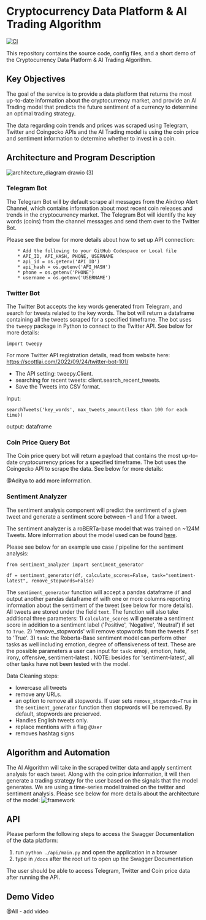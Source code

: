 # Cryptocurrency Data Platform & AI Trading Algorithm

[![CI](https://github.com/zhanyil2/AI_Trading/actions/workflows/main.yml/badge.svg)](https://github.com/zhanyil2/AI_Trading/actions/workflows/main.yml)

This repository contains the source code, config files, and a short demo of the Cryptocurrency Data Platform & AI Trading Algorithm. 

## Key Objectives
The goal of the service is to provide a data platform that returns the most up-to-date information about the cryptocurrency market, and provide an AI Trading model that predicts the future sentiment of a currency to determine an optimal trading strategy. 

The data regarding coin trends and prices was scraped using Telegram, Twitter and Coingecko APIs and the AI Trading model is using the coin price and sentiment information to determine whether to invest in a coin. 

## Architecture and Program Description

![architecture_diagram drawio (3)](https://user-images.githubusercontent.com/25168588/207426200-9d74b4d0-12f0-4687-b49b-c770a591e2c8.png)

### Telegram Bot
The Telegram Bot will by default scrape all messages from the Airdrop Alert Channel, which contains information about most recent coin releases and trends in the cryptocurrency market. The Telegram Bot will identify the key words (coins) from the channel messages and send them over to the Twitter Bot.

Please see the below for more details about how to set up API connection:
```
    * Add the following to your GitHub Codespace or Local file
    * API_ID, API_HASH, PHONE, USERNAME
    * api_id = os.getenv('API_ID')
    * api_hash = os.getenv('API_HASH')
    * phone = os.getenv('PHONE')
    * username = os.getenv('USERNAME')
```

### Twitter Bot
The Twitter Bot accepts the key words generated from Telegram, and search for tweets related to the key words. The bot will return a dataframe containing all the tweets scraped for a specified timeframe. The bot uses the `tweepy` package in Python to connect to the Twitter API. See below for more details:

```
import tweepy
```
For more Twitter API registration details, read from website here: https://scottlai.com/2022/09/24/twitter-bot-101/

* The API setting:  tweepy.Client.
* searching for recent tweets: client.search_recent_tweets.
* Save the Tweets into CSV format.

Input:
```
searchTweets('key_words', max_tweets_amount(less than 100 for each time))
```

output: dataframe 

### Coin Price Query Bot
The Coin price query bot will return a payload that contains the most up-to-date cryptocurrency prices for a specified timeframe. The bot uses the Coingecko API to scrape the data. See below for more details:

@Aditya to add more information.

### Sentiment Analyzer
The sentiment analysis component will predict the sentiment of a given tweet and generate a sentiment score between -1 and 1 for a tweet. 

The sentiment analyzer is a roBERTa-base model that was trained on ~124M Tweets. More information about the model used can be found [here](https://huggingface.co/cardiffnlp/twitter-roberta-base-sentiment-latest).

Please see below for an example use case / pipeline for the sentiment analysis:

```
from sentiment_analyzer import sentiment_generator

df = sentiment_generator(df, calculate_scores=False, task="sentiment-latest", remove_stopwords=False)
```

The `sentiment_generator` function will accept a pandas dataframe `df` and output another pandas dataframe `df` with one or more columns reporting information about the sentiment of the tweet (see below for more details). All tweets are stored under the field `text`. The function will also take additional three parameters: 1) `calculate_scores` will generate a sentiment score in addition to a sentiment label ('Positive', 'Negative', 'Neutral') if set to `True`. 2) 'remove_stopwords' will remove stopwords from the tweets if set to 'True'. 3) `task`: the Roberta-Base sentiment model can perform other tasks as well including emotion, degree of offensiveness of text. These are the possible parameters a user can input for `task`: emoji, emotion, hate, irony, offensive, sentiment-latest . NOTE: besides for 'sentiment-latest', all other tasks have not been tested with the model.

Data Cleaning steps:
* lowercase all tweets
* remove any URLs.
* an option to remove all stopwords. If user sets `remove_stopwords=True` in the `sentiment_generator` function then stopwords will be removed. By default, stopwords are preserved.
* Handles English tweets only.
* replace mentions with a flag `@User`
* removes hashtag signs

## Algorithm and Automation
The AI Algorithm will take in the scraped twitter data and apply sentiment analysis for each tweet. Along with the coin price information, it will then generate a trading strategy for the user based on the signals that the model generates. We are using a time-series model trained on the twitter and sentiment analysis. Please see below for more details about the architecture of the model: 
![framework](https://user-images.githubusercontent.com/55003943/197669184-325a8619-6a53-42bc-bf10-f14f4e8c9001.png)

## API
Please perform the following steps to access the Swagger Documentation of the data platform:

1) run `python ./api/main.py` and open the application in a browser
2) type in `/docs` after the root url to open up the Swagger Documentation

The user should be able to access Telegram, Twitter and Coin price data after running the API.

## Demo Video
@All - add video


